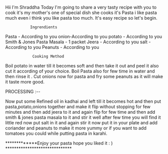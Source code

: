 Hii I'm Shraddha Today I'm  going to share a very tasty recipe with you to cook it's my mother's one of special dish she cooks it's Pasta i like pasta much even i think you like pasta too much. It's easy recipe so let's begin.


               Ingrendients
               
Pasta - According to you
onion-According to you
potato - According to you
Smith & Jones Pasta Masala - 1 packet
Jeera - According to you
salt - According to you
Peanuts - According to you


                Cooking Method
                
 Boil potato in water till it becomes soft and then take it out and peel it also cut it according of your choice.
Boil Pasta also for few time in water and then rinse it .
Cut onions now for pasta and fry some peanuts as it will make it taste more good.

PROCESSING :--

Now put some Refined oil in kadhai and left till it becomes hot
and then put pasta,potato,onions together and make it flip without
stopping for few minutes and then add jeera to it  and again flip 
for few time and then add smith & jones pasta masala to it and stir
it well after few time you will find it little red now put salt in it
and again stir it now put it in your plate and add coriander and
 peanuts to make it more yummy or if you want to add tomatoes you could while putting pasta in karahi.




  *************Enjoy your pasta hope you liked it :  ) ******************************
